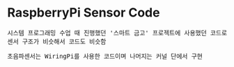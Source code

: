 # RaspberryPi Sensor Code

<pre>시스템 프로그래밍 수업 때 진행했던 '스마트 금고' 프로젝트에 사용했던 코드로
센서 구조가 비슷해서 코드도 비슷함</pre>

<pre>초음파센서는 WiringPi를 사용한 코드이며 나머지는 커널 단에서 구현</pre>
